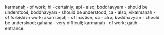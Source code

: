 karmaṇaḥ - of work; hi - certainly; api - also; boddhavyam - should be understood; boddhavyam - should be understood; ca - also; vikarmaṇaḥ - of forbidden work; akarmaṇaḥ - of inaction; ca - also; boddhavyam - should be understood; gahanā - very difﬁcult; karmaṇaḥ - of work; gatiḥ - entrance.